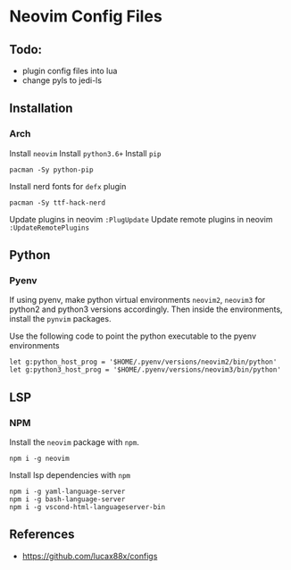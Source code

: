# Neovim Config Files

## Todo: 
* plugin config files into lua
* change pyls to jedi-ls

## Installation

### Arch
Install `neovim`
Install `python3.6+`
Install `pip`
```
pacman -Sy python-pip
```

Install nerd fonts for `defx` plugin
```
pacman -Sy ttf-hack-nerd
```
Update plugins in neovim `:PlugUpdate`
Update remote plugins in neovim `:UpdateRemotePlugins`


## Python

### Pyenv
If using pyenv, make python virtual environments `neovim2`, `neovim3` for python2 and python3 versions accordingly.
Then inside the environments, install the `pynvim`  packages.

Use the following code to point the python executable to the pyenv environments
```
let g:python_host_prog = '$HOME/.pyenv/versions/neovim2/bin/python'
let g:python3_host_prog = '$HOME/.pyenv/versions/neovim3/bin/python'
```

## LSP

### NPM
Install the `neovim`  package with `npm`.
```
npm i -g neovim
```

Install lsp dependencies with `npm`
```
npm i -g yaml-language-server
npm i -g bash-language-server
npm i -g vscond-html-languageserver-bin
```
## References
* https://github.com/lucax88x/configs


